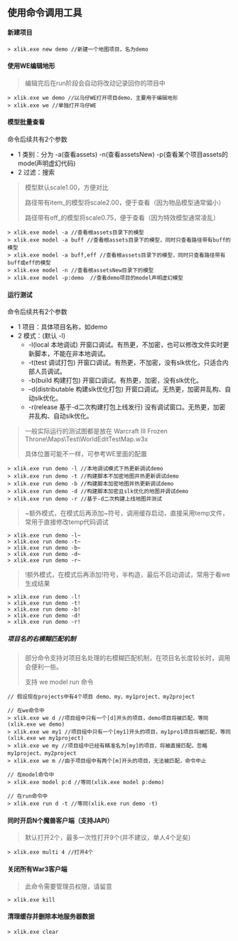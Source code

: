 ## 使用命令调用工具

#### 新建项目

```
> xlik.exe new demo //新建一个地图项目，名为demo
```

#### 使用WE编辑地形

> 编辑完后在run阶段会自动将改动记录回你的项目中

```
> xlik.exe we demo //以马仔WE打开项目demo，主要用于编辑地形
> xlik.exe we //单独打开马仔WE
```

#### 模型批量查看

命令后续共有2个参数

* 1 类别：分为 -a(查看assets) -n(查看assetsNew) -p(查看某个项目assets的model声明虚幻代码)
* 2 过滤：搜索

> 模型默认scale1.00，方便对比
>
> 路径带有item_的模型将scale2.00，便于查看（因为物品模型通常偏小）
>
> 路径带有eff_的模型将scale0.75，便于查看（因为特效模型通常凌乱）

```
> xlik.exe model -a //查看根assets目录下的模型
> xlik.exe model -a buff //查看根assets目录下的模型，同时只查看路径带有buff的模型
> xlik.exe model -a buff,eff //查看根assets目录下的模型，同时只查看路径带有buff或eff的模型
> xlik.exe model -n //查看根assetsNew目录下的模型
> xlik.exe model -p:demo  //查看demo项目的model声明虚幻模型
```

#### 运行测试

命令后续共有2个参数

* 1 项目：具体项目名称，如demo
* 2 模式：(默认 -l)
    * -l(local 本地调试) 开窗口调试。有热更，不加密，也可以修改文件实时更新脚本，不能在非本地调试。
    * -t(test 调试打包) 开窗口调试。有热更，不加密，没有slk优化，只适合内部人员调试。
    * -b(build 构建打包) 开窗口调试。有热更，加密，没有slk优化。
    * -d(distributable 构建slk优化打包) 开窗口调试。无热更，加密并乱构、自动slk优化。
    * -r(release 基于-d二次构建打包上线发行) 没有调试窗口。无热更，加密并乱构、自动slk优化。

> 一般实际运行的测试图都是放在 Warcraft III Frozen Throne\Maps\Test\WorldEditTestMap.w3x
>
> 具体位置可能不一样，可参考WE里面的配置

```
> xlik.exe run demo -l //本地调试模式下热更新调试demo
> xlik.exe run demo -t //构建脚本不加密地图并热更新调试demo
> xlik.exe run demo -b //构建脚本加密地图并热更新调试demo
> xlik.exe run demo -d //构建脚本加密且slk优化的地图并调试demo
> xlik.exe run demo -r //基于-d二次构建上线地图并测试
```

> ~额外模式，在模式后再添加~符号，调用缓存启动，直接采用temp文件，常用于直接修改temp代码调试

```
> xlik.exe run demo -l~
> xlik.exe run demo -t~
> xlik.exe run demo -b~
> xlik.exe run demo -d~
> xlik.exe run demo -r~
```

> !额外模式，在模式后再添加!符号，半构造，最后不启动调试，常用于看we生成结果

```
> xlik.exe run demo -l!
> xlik.exe run demo -t!
> xlik.exe run demo -b!
> xlik.exe run demo -d!
> xlik.exe run demo -r!
```

##### 项目名的右模糊匹配机制

> 部分命令支持对项目名处理的右模糊匹配机制，在项目名长度较长时，调用会便利一些。
>
> 支持 we model run 命令

```
// 假设现在projects中有4个项目 demo、my、my1project、my2project

// 在we命令中
> xlik.exe we d //项目组中只有一个[d]开头的项目，demo项目将被匹配，等同(xlik.exe we demo)
> xlik.exe we my1 //项目组中只有一个[my1]开头的项目，my1pro1项目将被匹配，等同(xlik.exe we my1project)
> xlik.exe we my //项目组中已经有精准名为[my]的项目，将被直接匹配，忽略 my1project、my2project
> xlik.exe we m //由于项目组中有两个[m]开头的项目，无法被匹配，命令中止

// 在model命令中
> xlik.exe model p:d //等同(xlik.exe model p:demo)

// 在run命令中
> xlik.exe run d -t //等同(xlik.exe run demo -t)
```

#### 同时开启N个魔兽客户端（支持JAPI）

> 默认打开2个，最多一次性打开9个(并不建议，单人4个足矣)

```
> xlik.exe multi 4 //打开4个
```

#### 关闭所有War3客户端

> 此命令需要管理员权限，请留意

```
> xlik.exe kill
```

#### 清理缓存并删除本地服务器数据

```
> xlik.exe clear
```

